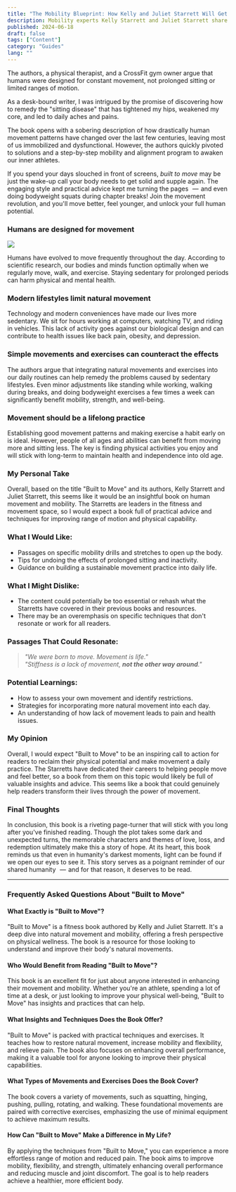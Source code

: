 ```yaml
---
title: "The Mobility Blueprint: How Kelly and Juliet Starrett Will Get You Strong, Flexible, and Built to Move"
description: Mobility experts Kelly Starrett and Juliet Starrett share practical strategies for improving movement and reclaiming physical freedom in their new book ‘ Built to Move' — an essential guide for anyone looking to move better, feel better, and discover their physical potential.
published: 2024-06-18
draft: false
tags: ["Content"]
category: "Guides"
lang: ""
---
```



The authors, a physical therapist, and a CrossFit gym owner argue that humans were designed for constant movement, not prolonged sitting or limited ranges of motion.

As a desk-bound writer, I was intrigued by the promise of discovering how to remedy the "sitting disease" that has tightened my hips, weakened my core, and led to daily aches and pains.


The book opens with a sobering description of how drastically human movement patterns have changed over the last few centuries, leaving most of us immobilized and dysfunctional. However, the authors quickly pivoted to solutions and a step-by-step mobility and alignment program to awaken our inner athletes.

If you spend your days slouched in front of screens, _built to move_ may be just the wake-up call your body needs to get solid and supple again. The engaging style and practical advice kept me turning the pages   —  and even doing bodyweight squats during chapter breaks! Join the movement revolution, and you'll move better, feel younger, and unlock your full human potential.

### Humans are designed for movement

![](https://cdn-images-1.medium.com/max/800/0*sdwtvQY9hBFgK7q9.png)

Humans have evolved to move frequently throughout the day. According to scientific research, our bodies and minds function optimally when we regularly move, walk, and exercise. Staying sedentary for prolonged periods can harm physical and mental health.

### Modern lifestyles limit natural movement

Technology and modern conveniences have made our lives more sedentary. We sit for hours working at computers, watching TV, and riding in vehicles. This lack of activity goes against our biological design and can contribute to health issues like back pain, obesity, and depression.

### Simple movements and exercises can counteract the effects

The authors argue that integrating natural movements and exercises into our daily routines can help remedy the problems caused by sedentary lifestyles. Even minor adjustments like standing while working, walking during breaks, and doing bodyweight exercises a few times a week can significantly benefit mobility, strength, and well-being.

### Movement should be a lifelong practice

Establishing good movement patterns and making exercise a habit early on is ideal. However, people of all ages and abilities can benefit from moving more and sitting less. The key is finding physical activities you enjoy and will stick with long-term to maintain health and independence into old age.

### My Personal Take

Overall, based on the title "Built to Move" and its authors, Kelly Starrett and Juliet Starrett, this seems like it would be an insightful book on human movement and mobility. The Starretts are leaders in the fitness and movement space, so I would expect a book full of practical advice and techniques for improving range of motion and physical capability.

### What I Would Like:

- Passages on specific mobility drills and stretches to open up the body.
- Tips for undoing the effects of prolonged sitting and inactivity.
- Guidance on building a sustainable movement practice into daily life.

### What I Might Dislike:

- The content could potentially be too essential or rehash what the Starretts have covered in their previous books and resources.
- There may be an overemphasis on specific techniques that don't resonate or work for all readers.

### Passages That Could Resonate:

> _"We were born to move. Movement is life."  
> "Stiffness is a lack of movement, **not the other way around**."_

### Potential Learnings:

- How to assess your own movement and identify restrictions.
- Strategies for incorporating more natural movement into each day.
- An understanding of how lack of movement leads to pain and health issues.

### My Opinion

Overall, I would expect "Built to Move" to be an inspiring call to action for readers to reclaim their physical potential and make movement a daily practice. The Starretts have dedicated their careers to helping people move and feel better, so a book from them on this topic would likely be full of valuable insights and advice. This seems like a book that could genuinely help readers transform their lives through the power of movement.

### Final Thoughts

In conclusion, this book is a riveting page-turner that will stick with you long after you've finished reading. Though the plot takes some dark and unexpected turns, the memorable characters and themes of love, loss, and redemption ultimately make this a story of hope. At its heart, this book reminds us that even in humanity's darkest moments, light can be found if we open our eyes to see it. This story serves as a poignant reminder of our shared humanity   —  and for that reason, it deserves to be read.

---

### Frequently Asked Questions About "Built to Move"

#### What Exactly is "Built to Move"?

"Built to Move" is a fitness book authored by Kelly and Juliet Starrett. It's a deep dive into natural movement and mobility, offering a fresh perspective on physical wellness. The book is a resource for those looking to understand and improve their body's natural movements.

#### Who Would Benefit from Reading "Built to Move"?

This book is an excellent fit for just about anyone interested in enhancing their movement and mobility. Whether you're an athlete, spending a lot of time at a desk, or just looking to improve your physical well-being, "Built to Move" has insights and practices that can help.

#### What Insights and Techniques Does the Book Offer?

"Built to Move" is packed with practical techniques and exercises. It teaches how to restore natural movement, increase mobility and flexibility, and relieve pain. The book also focuses on enhancing overall performance, making it a valuable tool for anyone looking to improve their physical capabilities.

#### What Types of Movements and Exercises Does the Book Cover?

The book covers a variety of movements, such as squatting, hinging, pushing, pulling, rotating, and walking. These foundational movements are paired with corrective exercises, emphasizing the use of minimal equipment to achieve maximum results.

#### How Can "Built to Move" Make a Difference in My Life?

By applying the techniques from "Built to Move," you can experience a more effortless range of motion and reduced pain. The book aims to improve mobility, flexibility, and strength, ultimately enhancing overall performance and reducing muscle and joint discomfort. The goal is to help readers achieve a healthier, more efficient body.
